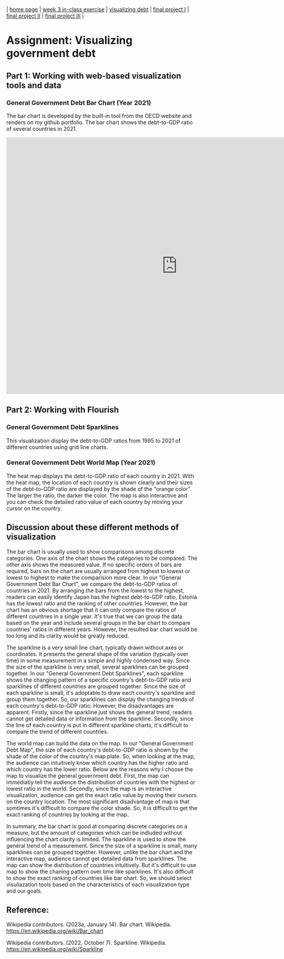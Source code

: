 | [home page](https://yuanmeng128.github.io/Ivy-YuanMeng-TSWD-portfolio/) | [week 3 in-class exercise](week_3_in-class_exercise) | [visualizing debt](visualizing-government-debt) | [final project I](final-project-part-one) | [final project II](final-project-part-two) | [final project III](final-project-part-three) |

# Assignment: Visualizing government debt

## Part 1: Working with web-based visualization tools and data

### General Government Debt Bar Chart (Year 2021)

The bar chart is developed by the built-in tool from the OECD website and renders on my github portfolio. The bar chart shows the debt-to-GDP ratio of several countries in 2021. 

<iframe src="https://data.oecd.org/chart/6Y2T" width="900" height="675" style="border: 0" mozallowfullscreen="true" webkitallowfullscreen="true" allowfullscreen="true"><a href="https://data.oecd.org/chart/6Y2T" target="_blank">OECD Chart: General government debt, Total, % of GDP, Annual, 2021</a></iframe>

## Part 2: Working with Flourish

### General Government Debt Sparklines

This visualization display the debt-to-GDP ratios from 1995 to 2021 of different countries using grid line charts. 

<div class="flourish-embed flourish-chart" data-src="visualisation/12596848"><script src="https://public.flourish.studio/resources/embed.js"></script></div>

### General Government Debt World Map (Year 2021)

The heat map displays the debt-to-GDP ratio of each country in 2021. With the heat map, the location of each country is shown clearly and their sizes of the debt-to-GDP ratio are displayed by the shade of the "orange color". The larger the ratio, the darker the color. The map is also interactive and you can check the detailed ratio value of each country by moving your cursor on the country.

<div class="flourish-embed flourish-map" data-src="visualisation/12597280"><script src="https://public.flourish.studio/resources/embed.js"></script></div>

## Discussion about these different methods of visualization

The bar chart is usually used to show comparisons among discrete categories. One axis of the chart shows the categories to be compared. The other axis shows the measured value. If no specific orders of bars are required, bars on the chart are usually arranged from highest to lowest or lowest to highest to make the comparision more clear. In our "General Government Debt Bar Chart", we compare the debt-to-GDP ratios of countries in 2021. By arranging the bars from the lowest to the highest, readers can easily identify Japan has the highest debt-to-GDP ratio, Estonia has the lowest ratio and the ranking of other countries. However, the bar chart has an obvious shortage that it can only compare the ratios of different countries in a single year. It's true that we can group the data based on the year and include several groups in the bar chart to compare countries' ratios in different years. However, the resulted bar chart would be too long and its clarity would be greatly reduced.

The sparkline is a very small line chart, typically drawn without axes or coordinates. It presents the general shape of the variation (typically over time) in some measurement in a simple and highly condensed way. Since the size of the sparkline is very small, several sparklines can be grouped together. In our "General Government Debt Sparklines", each sparkline shows the changing pattern of a specific country's debt-to-GDP ratio and sparklines of different countries are grouped together. Since the size of each sparkline is small, it's adoptable to draw each country's sparkline and group them together. So, our sparklines can display the changing trends of each country's debt-to-GDP ratio. However, the disadvantages are apparent. Firstly, since the sparkline just shows the general trend, readers cannot get detailed data or information from the sparkline. Secondly, since the line of each country is put in different sparkline charts, it's difficult to compare the trend of different countries. 

The world map can build the data on the map. In our "General Government Debt Map", the size of each country's debt-to-GDP ratio is shown by the shade of the color of the country's map plate. So, when looking at the map, the audience can intuitively know which country has the higher ratio and which country has the lower ratio. Below are the reasons why I choose the map to visualize the general government debt. First, the map can immediatly tell the audience the distribution of countries with the highest or lowest ratio in the world. Secondly, since the map is an interactive visualization, audience can get the exact ratio value by moving their cursors on the country location. The most significant disadvantage of map is that somtimes it's difficult to compare the color shade. So, it is difficult to  get the exact ranking of countries by looking at the map.

In summary, the bar chart is good at comparing discrete categories on a measure, but the amount of categories which can be indluded without influencing the chart clarity is limited. The sparkline is used to show the general trend of a measurement. Since the size of a sparkline is small, many sparklines can be grouped together. However, unlike the bar chart and the interactive map, audience cannot get detailed data from sparklines. The map can show the distribution of countries intuitively. But it's difficult to use map to show the chaning pattern over time like sparklines. It's also difficult to show the exact ranking of countries like bar chart. So, we should select visuliazation tools based on the characteristics of each visualization type and our goals.

## Reference:

Wikipedia contributors. (2023a, January 14). Bar chart. Wikipedia. https://en.wikipedia.org/wiki/Bar_chart 

Wikipedia contributors. (2022, October 7). Sparkline. Wikipedia. https://en.wikipedia.org/wiki/Sparkline
